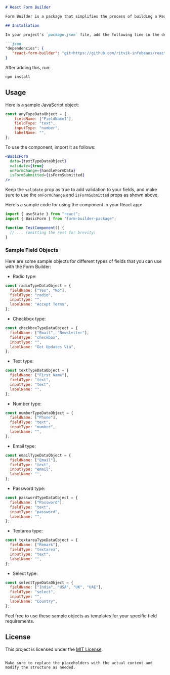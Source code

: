 ```markdown
# React Form Builder

Form Builder is a package that simplifies the process of building a React form. It provides an easy way to create different field types by importing a simple React component and passing a specified object. With Form Builder, you can create forms without the hassle of individually coding each field type.

## Installation

In your project's `package.json` file, add the following line in the dependencies:

```json
"dependencies": {
   "react-form-builder": "git+https://github.com/ritvik-infobeans/react-form-builder.git"
}
```

After adding this, run:

```bash
npm install
```

## Usage

Here is a sample JavaScript object:

```javascript
const anyTypeDataObject = {
    fieldName: ["FieldName1"],
    fieldType: "text",
    inputType: "number",
    labelName: "",
};
```

To use the component, import it as follows:

```jsx
<BasicForm
  data={textTypeDataObject}
  validate={true}
  onFormChange={handleFormData}
  isFormSubmitted={isFormSubmitted}
/>
```

Keep the `validate` prop as true to add validation to your fields, and make sure to use the `onFormChange` and `isFormSubmitted` props as shown above.

Here's a sample code for using the component in your React app:

```jsx
import { useState } from "react";
import { BasicForm } from "form-builder-package";

function TestComponent() {
  // ... (omitting the rest for brevity)
}
```

### Sample Field Objects

Here are some sample objects for different types of fields that you can use with the Form Builder:

- Radio type:

```javascript
const radioTypeDataObject = {
  fieldName: ["Yes", "No"],
  fieldType: "radio",
  inputType: "",
  labelName: "Accept Terms",
};
```

- Checkbox type:

```javascript
const checkboxTypeDataObject = {
  fieldName: ["Email", "Newsletter"],
  fieldType: "checkbox",
  inputType: "",
  labelName: "Get Updates Via",
};
```

- Text type:

```javascript
const textTypeDataObject = {
  fieldName: ["First Name"],
  fieldType: "text",
  inputType: "text",
  labelName: "",
};
```

- Number type:

```javascript
const numberTypeDataObject = {
  fieldName: ["Phone"],
  fieldType: "text",
  inputType: "number",
  labelName: "",
};
```

- Email type:

```javascript
const emailTypeDataObject = {
  fieldName: ["Email"],
  fieldType: "text",
  inputType: "email",
  labelName: "",
};
```

- Password type:

```javascript
const passwordTypeDataObject = {
  fieldName: ["Password"],
  fieldType: "text",
  inputType: "password",
  labelName: "",
};
```

- Textarea type:

```javascript
const textareaTypeDataObject = {
  fieldName: ["Remark"],
  fieldType: "textarea",
  inputType: "text",
  labelName: "",
};
```

- Select type:

```javascript
const selectTypeDataObject = {
  fieldName: ["India", "USA", "UK", "UAE"],
  fieldType: "select",
  inputType: "",
  labelName: "Country",
};
```

Feel free to use these sample objects as templates for your specific field requirements.

## License

This project is licensed under the [MIT License](LICENSE).
```

Make sure to replace the placeholders with the actual content and modify the structure as needed.
